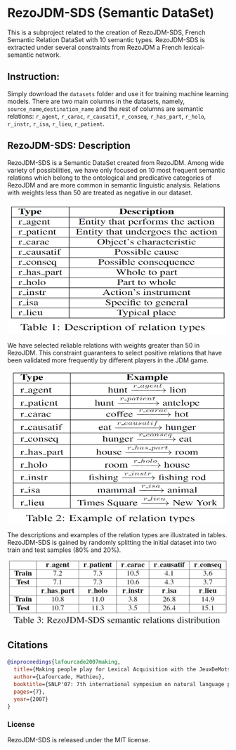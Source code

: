 # RezoJDM-SDS (Semantic DataSet)
This is a subproject related to the creation of RezoJDM-SDS, French Semantic Relation DataSet with 10 semantic types. RezoJDM-SDS is extracted under several constraints from RezoJDM a French lexical-semantic network.

## Instruction:  

Simply download the `datasets` folder and use it for training machine learning models. There are two main columns in the datasets, namely, `source_name`,`destination_name` and the rest of columns are semantic relations: `r_agent`, `r_carac`, `r_causatif`, `r_conseq`, `r_has_part`, `r_holo`, `r_instr`, `r_isa`, `r_lieu`, `r_patient`.  

## RezoJDM-SDS: Description

RezoJDM-SDS is a Semantic DataSet created from RezoJDM. Among wide variety of possibilities, we have only focused on 10 most frequent semantic relations which belong to the ontological and predicative categories of RezoJDM and are more common in semantic linguistic analysis.  Relations with weights less than 50 are treated as negative in our dataset. 

<p align="center">
  <img src="https://github.com/mehdi-mirzapour/RezoJDM-SDS/blob/main/resources/Table_1.jpg" width="500" height="300">
</p>

We have selected reliable relations with weights greater than 50 in RezoJDM. This constraint guarantees to select positive relations that have been validated more frequently by different players in the JDM game. 

<p align="center">
  <img src="https://github.com/mehdi-mirzapour/RezoJDM-SDS/blob/main/resources/Table_2.jpg" width="500" height="350">
</p>

The descriptions and examples of the relation types are illustrated in tables. RezoJDM-SDS is gained by randomly splitting the initial dataset into two train and test samples (80\% and 20\%).  

<p align="center">
  <img src="https://github.com/mehdi-mirzapour/RezoJDM-SDS/blob/main/resources/Table_3.jpg" width="500" height="150">
</p>

## Citations
```bibtex
@inproceedings{lafourcade2007making,
  title={Making people play for Lexical Acquisition with the JeuxDeMots prototype},
  author={Lafourcade, Mathieu},
  booktitle={SNLP'07: 7th international symposium on natural language processing},
  pages={7},
  year={2007}
}
```

### License
RezoJDM-SDS is released under the MIT license.

